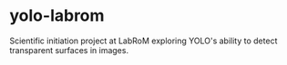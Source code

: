 # yolo-labrom
Scientific initiation project at LabRoM exploring YOLO's ability to detect transparent surfaces in images.
